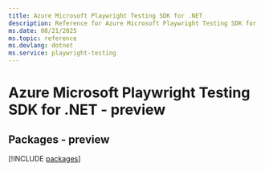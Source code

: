 ```yaml
---
title: Azure Microsoft Playwright Testing SDK for .NET
description: Reference for Azure Microsoft Playwright Testing SDK for .NET
ms.date: 08/21/2025
ms.topic: reference
ms.devlang: dotnet
ms.service: playwright-testing
---
```

# Azure Microsoft Playwright Testing SDK for .NET - preview
## Packages - preview
[!INCLUDE [packages](microsoft-playwright-testing-index.md)]